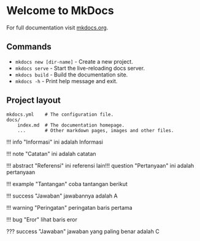 # Welcome to MkDocs

For full documentation visit [mkdocs.org](https://www.mkdocs.org).

## Commands

* `mkdocs new [dir-name]` - Create a new project.
* `mkdocs serve` - Start the live-reloading docs server.
* `mkdocs build` - Build the documentation site.
* `mkdocs -h` - Print help message and exit.

## Project layout

    mkdocs.yml    # The configuration file.
    docs/
        index.md  # The documentation homepage.
        ...       # Other markdown pages, images and other files.

!!! info "Informasi"
    ini adalah Informasi

!!! note "Catatan"
    ini adalah catatan

!!! abstract "Referensi"
    ini referensi lain!!! question "Pertanyaan"
    ini adalah pertanyaan

!!! example "Tantangan"
    coba tantangan berikut

!!! success "Jawaban"
    jawabannya adalah A

!!! warning "Peringatan"
    peringatan baris pertama

!!! bug "Eror"
    lihat baris eror

??? success "Jawaban"
    jawaban yang paling benar adalah C